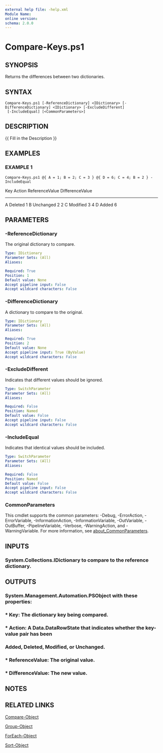 ```yaml
---
external help file: -help.xml
Module Name:
online version:
schema: 2.0.0
---
```


# Compare-Keys.ps1

## SYNOPSIS
Returns the differences between two dictionaries.

## SYNTAX

```
Compare-Keys.ps1 [-ReferenceDictionary] <IDictionary> [-DifferenceDictionary] <IDictionary> [-ExcludeDifferent]
 [-IncludeEqual] [<CommonParameters>]
```

## DESCRIPTION
{{ Fill in the Description }}

## EXAMPLES

### EXAMPLE 1
```
Compare-Keys.ps1 @{ A = 1; B = 2; C = 3 } @{ D = 6; C = 4; B = 2 } -IncludeEqual
```

Key    Action ReferenceValue DifferenceValue
---    ------ -------------- ---------------
A     Deleted              1
B   Unchanged              2 2
C    Modified              3 4
D       Added                6

## PARAMETERS

### -ReferenceDictionary
The original dictionary to compare.

```yaml
Type: IDictionary
Parameter Sets: (All)
Aliases:

Required: True
Position: 1
Default value: None
Accept pipeline input: False
Accept wildcard characters: False
```

### -DifferenceDictionary
A dictionary to compare to the original.

```yaml
Type: IDictionary
Parameter Sets: (All)
Aliases:

Required: True
Position: 2
Default value: None
Accept pipeline input: True (ByValue)
Accept wildcard characters: False
```

### -ExcludeDifferent
Indicates that different values should be ignored.

```yaml
Type: SwitchParameter
Parameter Sets: (All)
Aliases:

Required: False
Position: Named
Default value: False
Accept pipeline input: False
Accept wildcard characters: False
```

### -IncludeEqual
Indicates that identical values should be included.

```yaml
Type: SwitchParameter
Parameter Sets: (All)
Aliases:

Required: False
Position: Named
Default value: False
Accept pipeline input: False
Accept wildcard characters: False
```

### CommonParameters
This cmdlet supports the common parameters: -Debug, -ErrorAction, -ErrorVariable, -InformationAction, -InformationVariable, -OutVariable, -OutBuffer, -PipelineVariable, -Verbose, -WarningAction, and -WarningVariable. For more information, see [about_CommonParameters](http://go.microsoft.com/fwlink/?LinkID=113216).

## INPUTS

### System.Collections.IDictionary to compare to the reference dictionary.
## OUTPUTS

### System.Management.Automation.PSObject with these properties:
### * Key: The dictionary key being compared.
### * Action: A Data.DataRowState that indicates whether the key-value pair has been
### Added, Deleted, Modified, or Unchanged.
### * ReferenceValue: The original value.
### * DifferenceValue: The new value.
## NOTES

## RELATED LINKS

[Compare-Object]()

[Group-Object]()

[ForEach-Object]()

[Sort-Object]()

